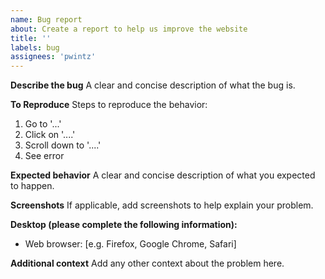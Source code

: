 ```yaml
---
name: Bug report
about: Create a report to help us improve the website
title: ''
labels: bug
assignees: 'pwintz'
---
```


**Describe the bug**
A clear and concise description of what the bug is.

**To Reproduce**
Steps to reproduce the behavior:
1. Go to '...'
2. Click on '....'
3. Scroll down to '....'
4. See error

**Expected behavior**
A clear and concise description of what you expected to happen.

**Screenshots**
If applicable, add screenshots to help explain your problem.

**Desktop (please complete the following information):**
 - Web browser: [e.g. Firefox, Google Chrome, Safari]

**Additional context**
Add any other context about the problem here.
